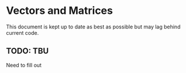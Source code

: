# Vectors and Matrices

This document is kept up to date as best as possible but may lag behind current code.

## TODO: TBU
Need to fill out
